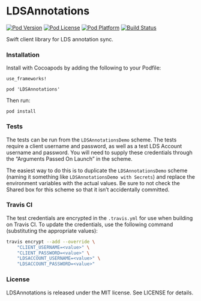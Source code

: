 # LDSAnnotations

[![Pod Version](https://img.shields.io/cocoapods/v/LDSAnnotations.svg)](LDSAnnotations.podspec)
[![Pod License](https://img.shields.io/cocoapods/l/LDSAnnotations.svg)](LICENSE)
[![Pod Platform](https://img.shields.io/cocoapods/p/LDSAnnotations.svg)](LDSAnnotations.podspec)
[![Build Status](https://img.shields.io/travis/CrossWaterBridge/LDSAnnotations.svg?branch=master)](https://travis-ci.org/CrossWaterBridge/LDSAnnotations)

Swift client library for LDS annotation sync.

### Installation

Install with Cocoapods by adding the following to your Podfile:

```
use_frameworks!

pod 'LDSAnnotations'
```

Then run:

```
pod install
```

### Tests

The tests can be run from the `LDSAnnotationsDemo` scheme. The tests require a client
username and password, as well as a test LDS Account username and password. You will
need to supply these credentials through the “Arguments Passed On Launch” in the scheme.

The easiest way to do this is to duplicate the `LDSAnnotationsDemo` scheme (naming it 
something like `LDSAnnotationsDemo with Secrets`) and replace the environment variables
with the actual values. Be sure to not check the Shared box for this scheme so that it
isn’t accidentally committed.

### Travis CI

The test credentials are encrypted in the `.travis.yml` for use when building on
Travis CI. To update the credentials, use the following command (substituting the
appropriate values):

```bash
travis encrypt --add --override \
    "CLIENT_USERNAME=<value>" \
    "CLIENT_PASSWORD=<value>" \
    "LDSACCOUNT_USERNAME=<value>" \
    "LDSACCOUNT_PASSWORD=<value>"
```

### License

LDSAnnotations is released under the MIT license. See LICENSE for details.